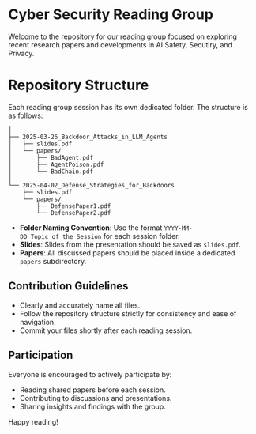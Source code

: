 # Cyber Security Reading Group

Welcome to the repository for our reading group focused on exploring recent research papers and developments in AI Safety, Secutiry, and Privacy.

# Repository Structure

Each reading group session has its own dedicated folder. The structure is as follows:

```text
│
├── 2025-03-26_Backdoor_Attacks_in_LLM_Agents
│   ├── slides.pdf
│   └── papers/
│       ├── BadAgent.pdf
│       ├── AgentPoison.pdf
│       └── BadChain.pdf
│
└── 2025-04-02_Defense_Strategies_for_Backdoors
    ├── slides.pdf
    └── papers/
        ├── DefensePaper1.pdf
        └── DefensePaper2.pdf
```

- **Folder Naming Convention**: Use the format `YYYY-MM-DD_Topic_of_the_Session` for each session folder.
- **Slides**: Slides from the presentation should be saved as `slides.pdf`.
- **Papers**: All discussed papers should be placed inside a dedicated `papers` subdirectory.

## Contribution Guidelines

- Clearly and accurately name all files.
- Follow the repository structure strictly for consistency and ease of navigation.
- Commit your files shortly after each reading session.

## Participation

Everyone is encouraged to actively participate by:

- Reading shared papers before each session.
- Contributing to discussions and presentations.
- Sharing insights and findings with the group.

Happy reading!
